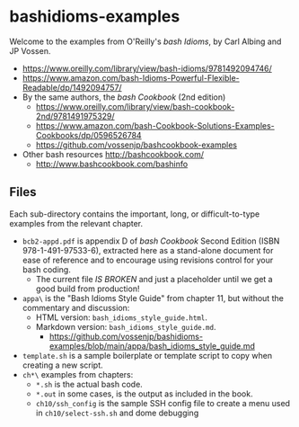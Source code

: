 # bashidioms-examples

Welcome to the examples from O'Reilly's _bash Idioms_, by Carl Albing and JP Vossen.

* <https://www.oreilly.com/library/view/bash-idioms/9781492094746/>
* <https://www.amazon.com/bash-Idioms-Powerful-Flexible-Readable/dp/1492094757/>
* By the same authors, the _bash Cookbook_ (2nd edition)
    * <https://www.oreilly.com/library/view/bash-cookbook-2nd/9781491975329/>
    * <https://www.amazon.com/bash-Cookbook-Solutions-Examples-Cookbooks/dp/0596526784>
    * <https://github.com/vossenjp/bashcookbook-examples>
* Other bash resources <http://bashcookbook.com/>
    * <http://www.bashcookbook.com/bashinfo>

## Files

Each sub-directory contains the important, long, or difficult-to-type examples from the relevant chapter.

* `bcb2-appd.pdf` is appendix D of _bash Cookbook_ Second Edition (ISBN 978-1-491-97533-6), extracted here as a stand-alone document for ease of reference and to encourage using revisions control for your bash coding.
    * The current file *IS BROKEN* and just a placeholder until we get a good build from production!
* `appa\` is the "Bash Idioms Style Guide" from chapter 11, but without the commentary and discussion:
    * HTML version: `bash_idioms_style_guide.html`.
    * Markdown version: `bash_idioms_style_guide.md`.
        * <https://github.com/vossenjp/bashidioms-examples/blob/main/appa/bash_idioms_style_guide.md>
* `template.sh` is a sample boilerplate or template script to copy when creating a new script.
* `ch*\` examples from chapters:
    * `*.sh` is the actual bash code.
    * `*.out` in some cases, is the output as included in the book.
    * `ch10/ssh_config` is the sample SSH config file to create a menu used in `ch10/select-ssh.sh` and dome debugging
